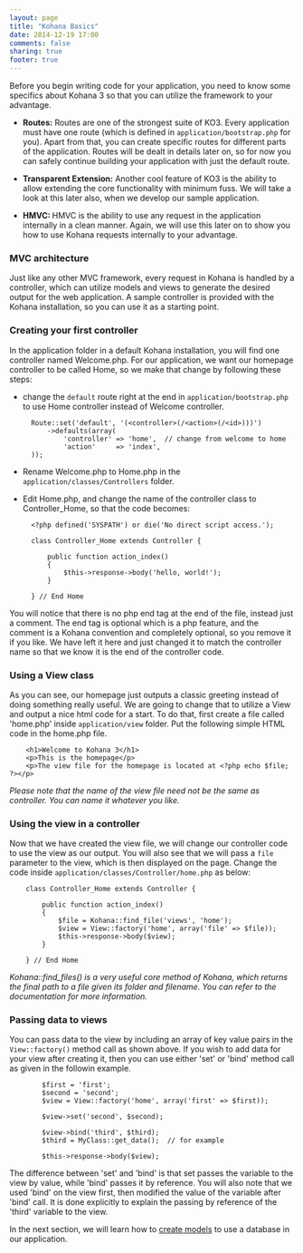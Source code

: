 ```yaml
---
layout: page
title: "Kohana Basics"
date: 2014-12-19 17:00
comments: false
sharing: true
footer: true
---
```


Before you begin writing code for your application, you need to know some specifics about Kohana 3 so that you can utilize the framework to your advantage. 

* <strong>Routes:</strong> Routes are one of the strongest suite of KO3. Every application must have one route (which is defined in <code>application/bootstrap.php</code> for you). Apart from that, you can create specific routes for different parts of the application. Routes will be dealt in details later on, so for now you can safely continue building your application with just the default route.

* <strong>Transparent Extension:</strong> Another cool feature of KO3 is the ability to allow extending the core functionality with minimum fuss. We will take a look at this later also, when we develop our sample application.

* <strong>HMVC: </strong>HMVC is the ability to use any request in the application internally in a clean manner. Again, we will use this later on to show you how to use Kohana requests internally to your advantage.

### MVC architecture
Just like any other MVC framework, every request in Kohana is handled by a controller, which can utilize models and views to generate the desired output for the web application. A sample controller is provided with the Kohana installation, so you can use it as a starting point.

### Creating your first controller
In the application folder in a default Kohana installation, you will find one controller named Welcome.php. For our application, we want our homepage controller to be called Home, so we make that change by following these steps:

* change the <code>default</code> route right at the end in <code>application/bootstrap.php</code> to use Home controller instead of Welcome controller.

		Route::set('default', '(<controller>(/<action>(/<id>)))')
			->defaults(array(
				'controller' => 'home',  // change from welcome to home
				'action'     => 'index',
		));

 
* Rename Welcome.php to Home.php in the <code>application/classes/Controllers</code> folder.
* Edit Home.php, and change the name of the controller class to Controller_Home, so that the code becomes: 

		<?php defined('SYSPATH') or die('No direct script access.');
		
		class Controller_Home extends Controller {
		
			public function action_index()
			{
				$this->response->body('hello, world!');
			}
		
		} // End Home

You will notice that there is no php end tag at the end of the file, instead just a comment. The end tag is optional which is a php feature, and the comment is a Kohana convention and completely optional, so you remove it if you like. We have left it here and just changed it to match the controller name so that we know it is the end of the controller code.

### Using a View class
As you can see, our homepage just outputs a classic greeting instead of doing something really useful. We are going to change that to utilize a View and output a nice html code for a start. To do that, first create a file called 'home.php' inside <code>application/view</code> folder. Put the following simple HTML code in the home.php file.
	
		<h1>Welcome to Kohana 3</h1>
		<p>This is the homepage</p>
		<p>The view file for the homepage is located at <?php echo $file; ?></p>
		
<em>Please note that the name of the view file need not be the same as controller. You can name it whatever you like.</em>

### Using the view in a controller
Now that we have created the view file, we will change our controller code to use the view as our output. You will also see that we will pass a <code>file</code> parameter to the view, which is then displayed on the page. Change the code inside <code>application/classes/Controller/home.php</code> as below:

	
		class Controller_Home extends Controller {
				
			public function action_index()
			{
				$file = Kohana::find_file('views', 'home');
				$view = View::factory('home', array('file' => $file));
				$this->response->body($view);
			}
				
		} // End Home

<em>Kohana::find_files() is a very useful core method of Kohana, which returns the final path to a file given its folder and filename. You can refer to the documentation for more information.</em>


### Passing data to views
You can pass data to the view by including an array of key value pairs in the <code>View::factory()</code> method call as shown above. If you wish to add data for your view after creating it, then you can use either 'set' or 'bind' method call as given in the followin example.


			$first = 'first';
			$second = 'second';
			$view = View::factory('home', array('first' => $first));
			
			$view->set('second', $second);
			
			$view->bind('third', $third);
			$third = MyClass::get_data();  // for example
			
			$this->response->body($view);

The difference between 'set' and 'bind' is that set passes the variable to the view by value, while 'bind' passes it by reference. You will also note that we used 'bind' on the view first, then modified the value of the variable after 'bind' call. It is done explicitly to explain the passing by reference of the 'third' variable to the view.

In the next section, we will learn how to [create models](/application/models) to use a database in our application.




